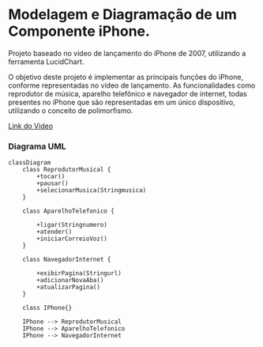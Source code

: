 # Modelagem e Diagramação de um Componente iPhone.

Projeto baseado no vídeo de lançamento do iPhone de 2007, utilizando a ferramenta LucidChart.

O objetivo deste projeto é implementar as principais funções do iPhone, conforme representadas no vídeo de lançamento. As funcionalidades como reprodutor de música, aparelho telefônico e navegador de internet, todas presentes no iPhone que são representadas em um único dispositivo, utilizando o conceito de polimorfismo.

[Link do Video](https://www.youtube.com/watch?v=9ou608QQRq8)

### Diagrama UML

```mermaid
classDiagram
    class ReprodutorMusical {
        +tocar()
        +pausar()
        +selecionarMusica(Stringmusica)
    }

    class AparelhoTelefonico {

        +ligar(Stringnumero)
        +atender()
        +iniciarCorreioVoz()
    }

    class NavegadorInternet {

        +exibirPagina(Stringurl)
        +adicionarNovaAba()
        +atualizarPagina()
    }

    class IPhone{}

    IPhone --> ReprodutorMusical
    IPhone --> AparelhoTelefonico
    IPhone --> NavegadorInternet
```    